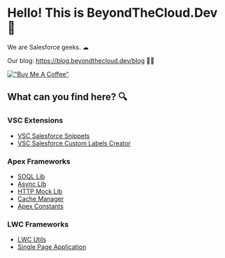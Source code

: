 # Hello! This is BeyondTheCloud.Dev 👋

We are Salesforce geeks. ☁︎

Our blog: https://blog.beyondthecloud.dev/blog 🧑‍💻

[!["Buy Me A Coffee"](https://www.buymeacoffee.com/assets/img/custom_images/orange_img.png)](https://buycoffee.to/beyondthecloud)

## What can you find here? 🔍

### VSC Extensions

- [VSC Salesforce Snippets](https://marketplace.visualstudio.com/items?itemName=BeyondTheCloud.salesforce-snippets-beyondthecloud)
- [VSC Salesforce Custom Labels Creator](https://marketplace.visualstudio.com/items?itemName=BeyondTheCloud.salesforce-custom-labels-beyondthecloud)

### Apex Frameworks

- [SOQL Lib](https://github.com/beyond-the-cloud-dev/query-selector)
- [Async Lib](https://github.com/beyond-the-cloud-dev/async-lib)
- [HTTP Mock Lib](https://github.com/beyond-the-cloud-dev/http-mock-lib)
- [Cache Manager](https://github.com/beyond-the-cloud-dev/cache-manager)
- [Apex Constants](https://github.com/beyond-the-cloud-dev/apex-consts)

### LWC Frameworks

- [LWC Utils](https://github.com/beyond-the-cloud-dev/lwc-utils)
- [Single Page Application](https://github.com/beyond-the-cloud-dev/lwc-spa)
